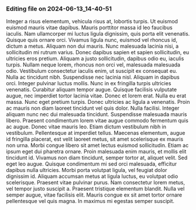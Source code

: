 

### Editing file on 2024-06-13_14-40-51

Integer a risus elementum, vehicula risus at, lobortis turpis. Ut euismod euismod mauris vitae dapibus. Mauris porttitor massa id leo faucibus iaculis. Nam ullamcorper mi luctus ligula dignissim, quis porta elit venenatis. Quisque quis ornare orci. Vivamus ligula nunc, euismod vel rhoncus id, dictum a metus. Aliquam non dui mauris. Nunc malesuada lacinia nisi, a sollicitudin mi rutrum varius. Donec dapibus sapien et sapien sollicitudin, eu ultricies eros pretium. Aliquam a justo sollicitudin, dapibus odio eu, iaculis turpis. Nullam neque lorem, rhoncus non orci vel, malesuada malesuada odio. Vestibulum consectetur iaculis enim, ut suscipit ex consequat eu. Nulla ac tincidunt nibh. Suspendisse nec lacinia nisl. Aliquam in dapibus orci.
Integer pulvinar luctus mollis. Nunc in ex fringilla turpis ultricies venenatis. Curabitur aliquam tempor augue. Quisque facilisis vulputate augue, nec imperdiet tortor lacinia vitae. Donec et lorem erat. Nulla eu erat massa. Nunc eget pretium turpis. Donec ultricies ac ligula a venenatis.
Proin ac mauris non diam laoreet tincidunt vel quis dolor. Nulla facilisi. Integer aliquam nunc nec dui malesuada tincidunt. Suspendisse malesuada mauris libero. Praesent condimentum lorem vitae augue commodo fermentum quis ac augue. Donec vitae mauris leo. Etiam dictum vestibulum nibh in vestibulum. Pellentesque at imperdiet tellus.
Maecenas elementum, augue id fringilla placerat, est velit laoreet metus, sit amet scelerisque ex mauris non urna. Morbi congue libero sit amet lectus euismod sollicitudin. Etiam ac ipsum eget dui pharetra ornare. Proin malesuada enim mauris, et mollis elit tincidunt id. Vivamus non diam tincidunt, semper tortor at, aliquet velit. Sed eget leo augue. Quisque condimentum mi sed orci malesuada, efficitur dapibus nulla ultricies. Morbi porta volutpat ligula, vel feugiat dolor dignissim id. Aliquam accumsan metus at ligula luctus, eu volutpat odio scelerisque. Praesent vitae pulvinar purus. Nam consectetur lorem metus, vel tempor justo suscipit a. Praesent tristique elementum blandit. Nulla vel semper augue, vitae facilisis elit. Mauris congue ex sit amet tortor ornare pellentesque vel quis magna. In maximus mi egestas semper suscipit.


